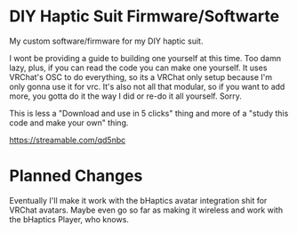 # DIY Haptic Suit Firmware/Softwarte
My custom software/firmware for my DIY haptic suit.

I wont be providing a guide to building one yourself at this time. Too damn lazy, plus, if you can read the code you can make one yourself. It uses VRChat's OSC to do everything, so its a VRChat only setup because I'm only gonna use it for vrc. It's also not all that modular, so if you want to add more, you gotta do it the way I did or re-do it all yourself. Sorry. 

This is less a "Download and use in 5 clicks" thing and more of a "study this code and make your own" thing.

https://streamable.com/qd5nbc

# Planned Changes
Eventually I'll make it work with the bHaptics avatar integration shit for VRChat avatars. Maybe even go so far as making it wireless and work with the bHaptics Player, who knows.
